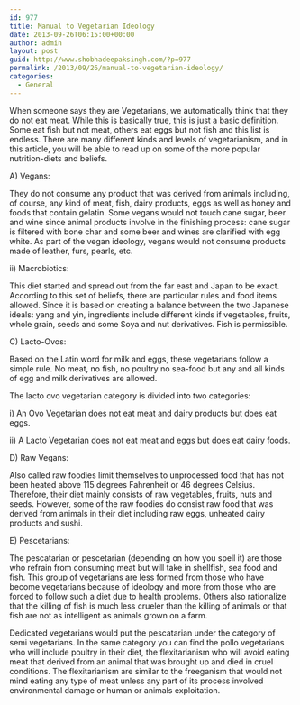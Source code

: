 ```yaml
---
id: 977
title: Manual to Vegetarian Ideology
date: 2013-09-26T06:15:00+00:00
author: admin
layout: post
guid: http://www.shobhadeepaksingh.com/?p=977
permalink: /2013/09/26/manual-to-vegetarian-ideology/
categories:
  - General
---
```

When someone says they are Vegetarians, we automatically think that they do not eat meat. While this is basically true, this is just a basic definition. Some eat fish but not meat, others eat eggs but not fish and this list is endless. There are many different kinds and levels of vegetarianism, and in this article, you will be able to read up on some of the more popular nutrition-diets and beliefs.

A) Vegans:
  
They do not consume any product that was derived from animals including, of course, any kind of meat, fish, dairy products, eggs as well as honey and foods that contain gelatin. Some vegans would not touch cane sugar, beer and wine since animal products involve in the finishing process: cane sugar is filtered with bone char and some beer and wines are clarified with egg white. As part of the vegan ideology, vegans would not consume products made of leather, furs, pearls, etc.

ii) Macrobiotics:
  
This diet started and spread out from the far east and Japan to be exact. According to this set of beliefs, there are particular rules and food items allowed. Since it is based on creating a balance between the two Japanese ideals: yang and yin, ingredients include different kinds if vegetables, fruits, whole grain, seeds and some Soya and nut derivatives. Fish is permissible.

C) Lacto-Ovos:
  
Based on the Latin word for milk and eggs, these vegetarians follow a simple rule. No meat, no fish, no poultry no sea-food but any and all kinds of egg and milk derivatives are allowed.

The lacto ovo vegetarian category is divided into two categories:
  
i) An Ovo Vegetarian does not eat meat and dairy products but does eat eggs.
  
ii) A Lacto Vegetarian does not eat meat and eggs but does eat dairy foods.

D) Raw Vegans:
  
Also called raw foodies limit themselves to unprocessed food that has not been heated above 115 degrees Fahrenheit or 46 degrees Celsius. Therefore, their diet mainly consists of raw vegetables, fruits, nuts and seeds. However, some of the raw foodies do consist raw food that was derived from animals in their diet including raw eggs, unheated dairy products and sushi.

E) Pescetarians:
  
The pescatarian or pescetarian (depending on how you spell it) are those who refrain from consuming meat but will take in shellfish, sea food and fish. This group of vegetarians are less formed from those who have become vegetarians because of ideology and more from those who are forced to follow such a diet due to health problems. Others also rationalize that the killing of fish is much less crueler than the killing of animals or that fish are not as intelligent as animals grown on a farm.

Dedicated vegetarians would put the pescatarian under the category of semi vegetarians. In the same category you can find the pollo vegetarians who will include poultry in their diet, the flexitarianism who will avoid eating meat that derived from an animal that was brought up and died in cruel conditions. The flexitarianism are similar to the freeganism that would not mind eating any type of meat unless any part of its process involved environmental damage or human or animals exploitation.